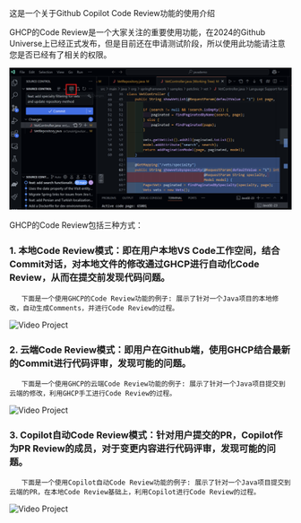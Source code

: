 这是一个关于Github Copilot Code Review功能的使用介绍

GHCP的Code Review是一个大家关注的重要使用功能，在2024的Github Universe上已经正式发布，但是目前还在申请测试阶段，所以使用此功能请注意您是否已经有了相关的权限。

![codereview](./resources/codereview.png)

GHCP的Code Review包括三种方式：

### 1. 本地Code Review模式：即在用户本地VS Code工作空间，结合Commit对话，对本地文件的修改通过GHCP进行自动化Code Review，从而在提交前发现代码问题。
       
       下面是一个使用GHCP的Code Review功能的例子: 展示了针对一个Java项目的本地修改，自动生成Comments，并进行Code Review的过程。

![Video Project](https://github.com/CopilotNext/GHCP_Demo/blob/main/codereview/resources/localcodereview.gif)


### 2. 云端Code Review模式：即用户在Github端，使用GHCP结合最新的Commit进行代码评审，发现可能的问题。
       
       下面是一个使用GHCP的云端Code Review功能的例子: 展示了针对一个Java项目提交到云端的修改，利用GHCP手工进行Code Review的过程。

![Video Project](https://github.com/CopilotNext/GHCP_Demo/blob/main/codereview/resources/cloudcodereview.gif)

### 3. Copilot自动Code Review模式：针对用户提交的PR，Copilot作为PR Review的成员，对于变更内容进行代码评审，发现可能的问题。
       
       下面是一个使用Copilot自动Code Review功能的例子: 展示了针对一个Java项目提交到云端的PR，在本地Code Review基础上，利用Copilot进行Code Review的过程。

![Video Project](https://github.com/CopilotNext/GHCP_Demo/blob/main/codereview/resources/prreview.gif)